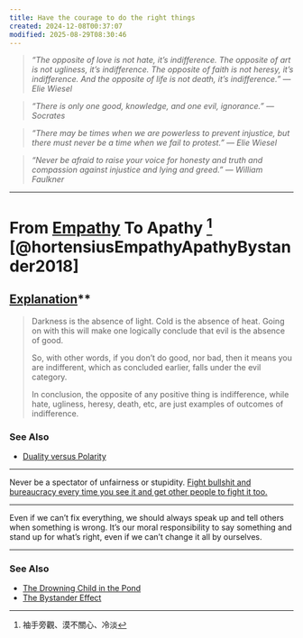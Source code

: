 ```yaml
---
title: Have the courage to do the right things
created: 2024-12-08T00:37:07
modified: 2025-08-29T08:30:46
---
```


> _“The opposite of love is not hate, it’s indifference. The opposite of art is not ugliness, it’s indifference. The opposite of faith is not heresy, it’s indifference. And the opposite of life is not death, it’s indifference.” — Elie Wiesel_

> _“There is only one good, knowledge, and one evil, ignorance.” — Socrates_

> _“There may be times when we are powerless to prevent injustice, but there must never be a time when we fail to protest.” ― Elie Wiesel_

> _“Never be afraid to raise your voice for honesty and truth and compassion against injustice and lying and greed.” — William Faulkner_

---

# From [Empathy](Empathy.md) To Apathy [^1] [@hortensiusEmpathyApathyBystander2018]

## [Explanation](https://www.reddit.com/r/quotes/comments/9vhxto/the_opposite_of_love_is_not_hate_its_indifference/)**

> Darkness is the absence of light. Cold is the absence of heat. Going on with this will make one logically conclude that evil is the absence of good.
>
> So, with other words, if you don’t do good, nor bad, then it means you are indifferent, which as concluded earlier, falls under the evil category.
>
> In conclusion, the opposite of any positive thing is indifference, while hate, ugliness, heresy, death, etc, are just examples of outcomes of indifference.

### See Also

* [Duality versus Polarity](Duality%20versus%20Polarity.md)

---

Never be a spectator of unfairness or stupidity. [Fight bullshit and bureaucracy every time you see it and get other people to fight it too.](https://blog.samaltman.com/what-i-wish-someone-had-told-me)

---

Even if we can’t fix everything, we should always speak up and tell others when something is wrong. It’s our moral responsibility to say something and stand up for what’s right, even if we can’t change it all by ourselves.

---

### See Also

* [The Drowning Child in the Pond](The%20Drowning%20Child%20in%20the%20Pond.md)
* [The Bystander Effect](The%20Bystander%20Effect.md)

[^1]: 袖手旁觀、漠不關心、冷淡
